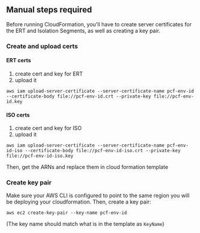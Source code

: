 ## Manual steps required

Before running CloudFormation, you'll have to create server certificates
for the ERT and Isolation Segments, as well as creating a key pair.

### Create and upload certs

#### ERT certs

1. create cert and key for ERT
2. upload it
```
aws iam upload-server-certificate --server-certificate-name pcf-env-id --certificate-body file://pcf-env-id.crt --private-key file://pcf-env-id.key
```

#### ISO certs

1. create cert and key for ISO
2. upload it
```
aws iam upload-server-certificate --server-certificate-name pcf-env-id-iso --certificate-body file://pcf-env-id-iso.crt --private-key file://pcf-env-id-iso.key
```

Then, get the ARNs and replace them in cloud formation template

### Create key pair

Make sure your AWS CLI is configured to point to the same region you
will be deploying your cloudformation.  Then, create a key pair:

```
aws ec2 create-key-pair --key-name pcf-env-id
```

(The key name should match what is in the template as `KeyName`)


